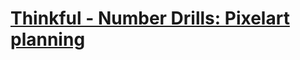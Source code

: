 # [Thinkful - Number Drills: Pixelart planning](https://www.codewars.com/kata/thinkful-number-drills-pixelart-planning/)
